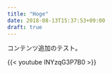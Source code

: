 ```yaml
---
title: "Hoge"
date: 2018-08-13T15:37:53+09:00
draft: true
---
```


コンテンツ追加のテスト。

{{< youtube INYzqG3P7B0 >}}